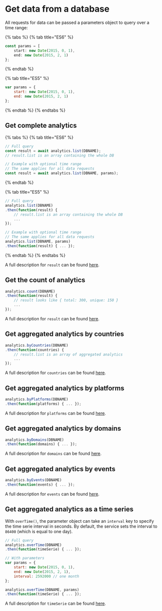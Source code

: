 # Get data from a database

All requests for data can be passed a parameters object to query over a time range:

{% tabs %}
{% tab title="ES6" %}
```javascript
const params = [
    start: new Date(2015, 0, 1),
    end: new Date(2015, 2, 1)
};
```
{% endtab %}

{% tab title="ES5" %}
```javascript
var params = {
    start: new Date(2015, 0, 1),
    end: new Date(2015, 2, 1)
};
```
{% endtab %}
{% endtabs %}

## Get complete analytics

{% tabs %}
{% tab title="ES6" %}
```javascript
// Full query
const result = await analytics.list(DBNAME);
// result.list is an array containing the whole DB

// Example with optional time range
// The same applies for all data requests
const result = await analytics.list(DBNAME, params);
```
{% endtab %}

{% tab title="ES5" %}
```javascript
// Full query
analytics.list(DBNAME)
.then(function(result) {
    // result.list is an array containing the whole DB
    ...
});

// Example with optional time range
// The same applies for all data requests
analytics.list(DBNAME, params)
.then(function(result) { ... });
```
{% endtab %}
{% endtabs %}

A full description for `result` can be found [here](https://github.com/GitbookIO/micro-analytics#get-website).

## Get the count of analytics

```javascript
analytics.count(DBNAME)
.then(function(result) {
    // result looks like { total: 300, unique: 150 }
    ...
});
```

A full description for `result` can be found [here](https://github.com/GitbookIO/micro-analytics#get-websitecount).

## Get aggregated analytics by countries

```javascript
analytics.byCountries(DBNAME)
.then(function(countries) {
    // result.list is an array of aggregated analytics
    ...
});
```

A full description for `countries` can be found [here](https://github.com/GitbookIO/micro-analytics#get-websitecountries).

## Get aggregated analytics by platforms

```javascript
analytics.byPlatforms(DBNAME)
.then(function(platforms) { ... });
```

A full description for `platforms` can be found [here](https://github.com/GitbookIO/micro-analytics#get-websiteplatforms).

## Get aggregated analytics by domains

```javascript
analytics.byDomains(DBNAME)
.then(function(domains) { ... });
```

A full description for `domains` can be found [here](https://github.com/GitbookIO/micro-analytics#get-websitedomains).

## Get aggregated analytics by events

```javascript
analytics.byEvents(DBNAME)
.then(function(events) { ... });
```

A full description for `events` can be found [here](https://github.com/GitbookIO/micro-analytics#get-websiteevents).

## Get aggregated analytics as a time series

With `overTime()`, the parameter object can take an `interval` key to specify the time serie interval in seconds. By default, the service sets the interval to `86400` \(which is equal to one day\).

```javascript
// Full query
analytics.overTime(DBNAME)
.then(function(timeSerie) { ... });

// With parameters
var params = {
    start: new Date(2015, 0, 1),
    end: new Date(2015, 2, 1),
    interval: 2592000 // one month
};

analytics.overTime(DBNAME, params)
.then(function(timeSerie) { ... });
```

A full description for `timeSerie` can be found [here](https://github.com/GitbookIO/micro-analytics#get-websitetime).
